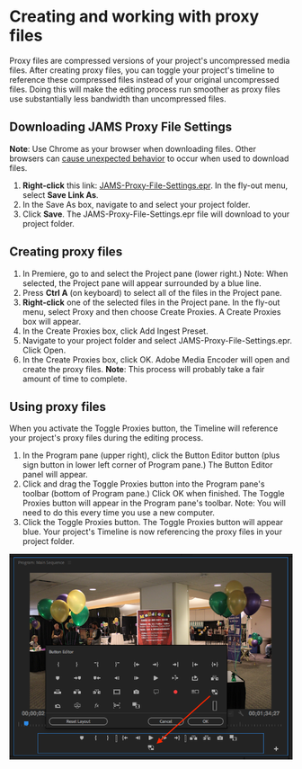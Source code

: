 # Creating and working with proxy files

Proxy files are compressed versions of your project's uncompressed media files. After creating proxy files, you can toggle your project's timeline to reference these compressed files instead of your original uncompressed files. Doing this will make the editing process run smoother as proxy files use substantially less bandwidth than uncompressed files.

## Downloading JAMS Proxy File Settings

**Note**: Use Chrome as your browser when downloading files. Other browsers can [cause unexpected behavior](/troubleshooting/computer-is-trying-to-open-jams-text-template-in-photoshop.md) to occur when used to download files.

1. **Right-click** this link: [JAMS-Proxy-File-Settings.epr](https://jams-downloadable-files.s3-us-west-2.amazonaws.com/templates/JAMS-Proxy-File-Settings.epr). In the fly-out menu, select **Save Link As**.
2. In the Save As box, navigate to and select your project folder.
3. Click **Save**. The JAMS-Proxy-File-Settings.epr file will download to your project folder.

## Creating proxy files

1. In Premiere, go to and select the Project pane \(lower right.\) Note: When selected, the Project pane will appear surrounded by a blue line. 
2. Press **Ctrl A** \(on keyboard\) to select all of the files in the Project pane. 
3. **Right-click** one of the selected files in the Project pane. In the fly-out menu, select Proxy and then choose Create Proxies. A Create Proxies box will appear. 
4. In the Create Proxies box, click Add Ingest Preset. 
5. Navigate to your project folder and select JAMS-Proxy-File-Settings.epr. Click Open. 
6. In the Create Proxies box, click OK. Adobe Media Encoder will open and create the proxy files. **Note**: This process will probably take a fair amount of time to complete.  

## Using proxy files

When you activate the Toggle Proxies button, the Timeline will reference your project's proxy files during the editing process.

1. In the Program pane \(upper right\), click the Button Editor button \(plus sign button in lower left corner of Program pane.\) The Button Editor panel will appear. 
2. Click and drag the Toggle Proxies button into the Program pane's toolbar \(bottom of Program pane.\) Click OK when finished. The Toggle Proxies button will appear in the Program pane's toolbar. Note: You will need to do this every time you use a new computer. 
3. Click the Toggle Proxies button. The Toggle Proxies button will appear blue. Your project's Timeline is now referencing the proxy files in your project folder. 

![](/assets/adding-toggle-proxies-button.png)

